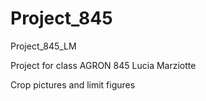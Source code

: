 # Project_845
Project_845_LM


Project for class AGRON 845 
Lucia Marziotte

Crop pictures and limit figures